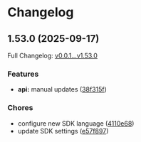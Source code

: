 # Changelog

## 1.53.0 (2025-09-17)

Full Changelog: [v0.0.1...v1.53.0](https://github.com/dodopayments/dodopayments-csharp/compare/v0.0.1...v1.53.0)

### Features

* **api:** manual updates ([38f315f](https://github.com/dodopayments/dodopayments-csharp/commit/38f315f7b6881d924ab87eaf12a00b684e1fcefb))


### Chores

* configure new SDK language ([4110e68](https://github.com/dodopayments/dodopayments-csharp/commit/4110e685e84001c605d09717a6d8d487cc55f32a))
* update SDK settings ([e57f897](https://github.com/dodopayments/dodopayments-csharp/commit/e57f8972652efd9667970124aee3a66929b870b5))
